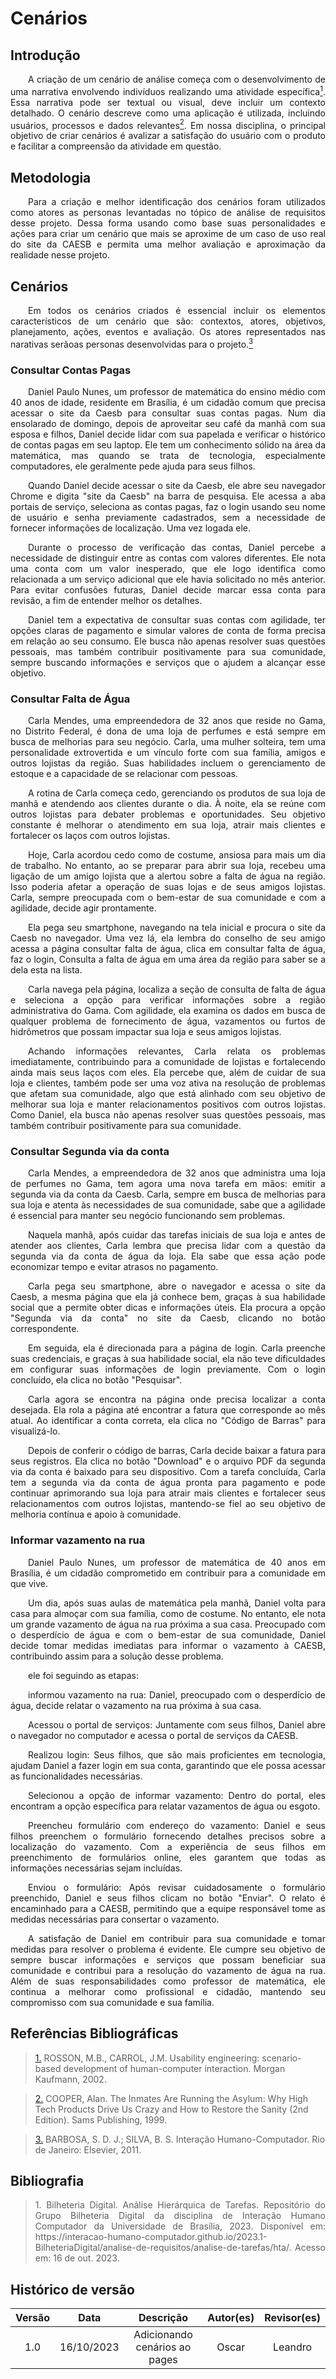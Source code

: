 # Cenários

## Introdução

<p align="justify">&emsp;&emsp;A criação de um cenário de análise começa com o desenvolvimento de uma narrativa envolvendo indivíduos realizando uma atividade específica<a href="#1"><sup>1</sup></a>. Essa narrativa pode ser textual ou visual, deve incluir um contexto detalhado. O cenário descreve como uma aplicação é utilizada, incluindo usuários, processos e dados relevantes<a href="#2"><sup>2</sup></a>. Em nossa disciplina, o principal objetivo de criar cenários é avalizar a satisfação do usuário com o produto e facilitar a compreensão da atividade em questão.</p>

## Metodologia
<p align="justify">&emsp;&emsp;Para a criação e melhor identificação dos cenários foram utilizados como atores as personas levantadas no tópico de análise de requisitos desse projeto. Dessa forma usando como base suas personalidades e ações para criar um cenário que mais se aproxime de um caso de uso real do site da CAESB e permita uma melhor avaliação e aproximação da realidade nesse projeto.</p>

## Cenários

<p align="justify">&emsp;&emsp;Em todos os cenários criados é essencial incluir os elementos característicos de um cenário que são: contextos,  atores, objetivos, planejamento, ações, eventos e avaliação. Os atores representados nas narativas serãoas personas desenvolvidas para o projeto.<a href="#3"><sup>3</sup></a></p>

### Consultar Contas Pagas
   <p align="justify">&emsp;&emsp;Daniel Paulo Nunes, um professor de matemática do ensino médio com 40 anos de idade, residente em Brasília, é um cidadão comum que precisa acessar o site da Caesb para consultar suas contas pagas. Num dia ensolarado de domingo, depois de aproveitar seu café da manhã com sua esposa e filhos, Daniel decide lidar com sua papelada e verificar o histórico de contas pagas em seu laptop. Ele tem um conhecimento sólido na área da matemática, mas quando se trata de tecnologia, especialmente computadores, ele geralmente pede ajuda para seus filhos.</p>


<p align="justify">&emsp;&emsp;Quando Daniel decide acessar o site da Caesb, ele abre seu navegador Chrome e digita "site da Caesb" na barra de pesquisa. Ele acessa a aba portais de serviço, seleciona as contas pagas, faz o login usando seu nome de usuário e senha previamente cadastrados, sem a necessidade de fornecer informações de localização. Uma vez logada ele.</p>

<p align="justify">&emsp;&emsp;Durante o processo de verificação das contas, Daniel percebe a necessidade de distinguir entre as contas com valores diferentes. Ele nota uma conta com um valor inesperado, que ele logo identifica como relacionada a um serviço adicional que ele havia solicitado no mês anterior. Para evitar confusões futuras, Daniel decide marcar essa conta para revisão, a fim de entender melhor os detalhes.</p>

<p align="justify">&emsp;&emsp;Daniel tem a expectativa de consultar suas contas com agilidade, ter opções claras de pagamento e simular valores de conta de forma precisa em relação ao seu consumo. Ele busca não apenas resolver suas questões pessoais, mas também contribuir positivamente para sua comunidade, sempre buscando informações e serviços que o ajudem a alcançar esse objetivo.</p>

### Consultar Falta de Água

<p align="justify">&emsp;&emsp;Carla Mendes, uma empreendedora de 32 anos que reside no Gama, no Distrito Federal, é dona de uma loja de perfumes e está sempre em busca de melhorias para seu negócio. Carla, uma mulher solteira, tem uma personalidade extrovertida e um vínculo forte com sua família, amigos e outros lojistas da região. Suas habilidades incluem o gerenciamento de estoque e a capacidade de se relacionar com pessoas.</p>

<p align="justify">&emsp;&emsp;A rotina de Carla começa cedo, gerenciando os produtos de sua loja de manhã e atendendo aos clientes durante o dia. À noite, ela se reúne com outros lojistas para debater problemas e oportunidades. Seu objetivo constante é melhorar o atendimento em sua loja, atrair mais clientes e fortalecer os laços com outros lojistas.</p>

<p align="justify">&emsp;&emsp;Hoje, Carla acordou cedo como de costume, ansiosa para mais um dia de trabalho. No entanto, ao se preparar para abrir sua loja, recebeu uma ligação de um amigo lojista que a alertou sobre a falta de água na região. Isso poderia afetar a operação de suas lojas e de seus amigos lojistas. Carla, sempre preocupada com o bem-estar de sua comunidade e com a agilidade, decide agir prontamente.</p>

<p align="justify">&emsp;&emsp;Ela pega seu smartphone, navegando na tela inicial e procura o site da Caesb no navegador. Uma vez lá, ela lembra do conselho de seu amigo acessa a página consultar falta de água, clica em consultar falta de água, faz o login, Consulta a falta de água em uma área da região para saber se a dela esta na lista.</p>

<p align="justify">&emsp;&emsp;Carla navega pela página, localiza a seção de consulta de falta de água e seleciona a opção para verificar informações sobre a região administrativa do Gama. Com agilidade, ela examina os dados em busca de qualquer problema de fornecimento de água, vazamentos ou furtos de hidrômetros que possam impactar sua loja e seus amigos lojistas.</p>

<p align="justify">&emsp;&emsp;Achando informações relevantes, Carla relata os problemas imediatamente, contribuindo para a comunidade de lojistas e fortalecendo ainda mais seus laços com eles. Ela percebe que, além de cuidar de sua loja e clientes, também pode ser uma voz ativa na resolução de problemas que afetam sua comunidade, algo que está alinhado com seu objetivo de melhorar sua loja e manter relacionamentos positivos com outros lojistas. Como Daniel, ela busca não apenas resolver suas questões pessoais, mas também contribuir positivamente para sua comunidade.</p>

### Consultar Segunda via da conta

<p align="justify">&emsp;&emsp;Carla Mendes, a empreendedora de 32 anos que administra uma loja de perfumes no Gama, tem agora uma nova tarefa em mãos: emitir a segunda via da conta da Caesb. Carla, sempre em busca de melhorias para sua loja e atenta às necessidades de sua comunidade, sabe que a agilidade é essencial para manter seu negócio funcionando sem problemas.</p>

<p align="justify">&emsp;&emsp;Naquela manhã, após cuidar das tarefas iniciais de sua loja e antes de atender aos clientes, Carla lembra que precisa lidar com a questão da segunda via da conta de água da loja. Ela sabe que essa ação pode economizar tempo e evitar atrasos no pagamento.</p>

<p align="justify">&emsp;&emsp;Carla pega seu smartphone, abre o navegador e acessa o site da Caesb, a mesma página que ela já conhece bem, graças à sua habilidade social que a permite obter dicas e informações úteis. Ela procura a opção "Segunda via da conta" no site da Caesb, clicando no botão correspondente.</p>

<p align="justify">&emsp;&emsp;Em seguida, ela é direcionada para a página de login. Carla preenche suas credenciais, e graças à sua habilidade social, ela não teve dificuldades em configurar suas informações de login previamente. Com o login concluído, ela clica no botão "Pesquisar".</p>

<p align="justify">&emsp;&emsp;Carla agora se encontra na página onde precisa localizar a conta desejada. Ela rola a página até encontrar a fatura que corresponde ao mês atual. Ao identificar a conta correta, ela clica no "Código de Barras" para visualizá-lo.</p>

<p align="justify">&emsp;&emsp;Depois de conferir o código de barras, Carla decide baixar a fatura para seus registros. Ela clica no botão "Download" e o arquivo PDF da segunda via da conta é baixado para seu dispositivo. Com a tarefa concluída, Carla tem a segunda via da conta de água pronta para pagamento e pode continuar aprimorando sua loja para atrair mais clientes e fortalecer seus relacionamentos com outros lojistas, mantendo-se fiel ao seu objetivo de melhoria contínua e apoio à comunidade.</p>

### Informar vazamento na rua
<p align="justify">&emsp;&emsp;Daniel Paulo Nunes, um professor de matemática de 40 anos em Brasília, é um cidadão comprometido em contribuir para a comunidade em que vive. </p>

<p align="justify">&emsp;&emsp;Um dia, após suas aulas de matemática pela manhã, Daniel volta para casa para almoçar com sua família, como de costume. No entanto, ele nota um grande vazamento de água na rua próxima a sua casa. Preocupado com o desperdício de água e com o bem-estar de sua comunidade, Daniel decide tomar medidas imediatas para informar o vazamento à CAESB, contribuindo assim para a solução desse problema.</p>


<p align="justify">&emsp;&emsp;ele foi seguindo as etapas:</p>

<p align="justify">&emsp;&emsp;informou vazamento na rua: Daniel, preocupado com o desperdício de água, decide relatar o vazamento na rua próxima à sua casa.</p>

<p align="justify">&emsp;&emsp;Acessou o portal de serviços: Juntamente com seus filhos, Daniel abre o navegador no computador e acessa o portal de serviços da CAESB.</p>

<p align="justify">&emsp;&emsp;Realizou login: Seus filhos, que são mais proficientes em tecnologia, ajudam Daniel a fazer login em sua conta, garantindo que ele possa acessar as funcionalidades necessárias.</p>

<p align="justify">&emsp;&emsp;Selecionou a opção de informar vazamento: Dentro do portal, eles encontram a opção específica para relatar vazamentos de água ou esgoto.</p>

<p align="justify">&emsp;&emsp;Preencheu formulário com endereço do vazamento: Daniel e seus filhos preenchem o formulário fornecendo detalhes precisos sobre a localização do vazamento. Com a experiência de seus filhos em preenchimento de formulários online, eles garantem que todas as informações necessárias sejam incluídas.</p>

<p align="justify">&emsp;&emsp;Enviou o formulário: Após revisar cuidadosamente o formulário preenchido, Daniel e seus filhos clicam no botão "Enviar". O relato é encaminhado para a CAESB, permitindo que a equipe responsável tome as medidas necessárias para consertar o vazamento.</p>

<p align="justify">&emsp;&emsp;A satisfação de Daniel em contribuir para sua comunidade e tomar medidas para resolver o problema é evidente. Ele cumpre seu objetivo de sempre buscar informações e serviços que possam beneficiar sua comunidade e contribui para a resolução do vazamento de água na rua. Além de suas responsabilidades como professor de matemática, ele continua a melhorar como profissional e cidadão, mantendo seu compromisso com sua comunidade e sua família.</p>


## Referências Bibliográficas

> <a id="1" href="#anchor_1">1.</a> ROSSON, M.B., CARROL, J.M. Usability engineering: scenario-based development of human-computer interaction. Morgan Kaufmann, 2002.

> <a id="2" href="#anchor_2">2.</a> COOPER, Alan. The Inmates Are Running the Asylum: Why High Tech Products Drive Us Crazy and How to Restore the Sanity (2nd Edition). Sams Publishing, 1999.

> <a id="3" href="#anchor_3">3.</a> BARBOSA, S. D. J.; SILVA, B. S. Interação Humano-Computador. Rio de Janeiro: Elsevier, 2011.


## Bibliografia

> <p id="4" align="justify">1. Bilheteria Digital. Análise Hierárquica de Tarefas. Repositório do Grupo Bilheteria Digital da disciplina de Interação Humano Computador da Universidade de Brasília, 2023. Disponível em: https://interacao-humano-computador.github.io/2023.1-BilheteriaDigital/analise-de-requisitos/analise-de-tarefas/hta/. Acesso em: 16 de out. 2023.</p>

## Histórico de versão


| Versão |    Data    |      Descrição       |  Autor(es) | Revisor(es) |
| :----: | :--------: | :------------------: | :-----: | :-----: |
|  1.0   | 16/10/2023 | Adicionando cenários ao pages | Oscar | Leandro |
